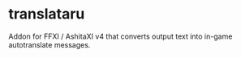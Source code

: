 # translataru
Addon for FFXI / AshitaXI v4 that converts output text into in-game autotranslate messages.
